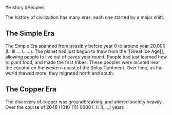 #History #Peoples

The history of civilization has many eras, each one started by a major shift.

## The Simple Era
The Simple Era spanned from possibly before year 0 to around year 20,000 (l.. lll ... l.. ...). The planet had just begun to thaw from the [[Great Ice Age]], allowing people to live out of caves year round. People had just learned how to plant food, and made the first tribes. These peoples were located near the equator on the western coast of the Solus Continent. Over time, as the world thawed more, they migrated north and south.
## The Copper Era
The discovery of copper was groundbreaking, and altered society heavily. Over the course of 2048 (1010 1111 0000 l. l.l ll. ...) years
